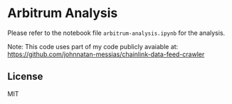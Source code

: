 # Arbitrum Analysis

Please refer to the notebook file `arbitrum-analysis.ipynb` for the analysis.


Note: This code uses part of my code publicly avaiable at: https://github.com/johnnatan-messias/chainlink-data-feed-crawler

## License

MIT
